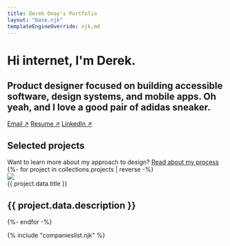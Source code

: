 ```yaml
---
title: Derek Onay's Portfolio
layout: "base.njk"
templateEngineOverride: njk,md
---
```


<!-- Portfolios should highlight challenges you faced, how you collaborated with others, what you learned, and the personal/business/end-user impact of your work. -->
<div class="hero-top fade-in">

# Hi internet, I'm Derek. 
## Product designer focused on building accessible software, design systems, and mobile apps. Oh yeah, and I love a good pair of adidas sneaker.
<div class="choose-adventure">
    <a href="mailto:derek.onay@gmail.com">Email &#8599;</a>
    <a target="_blank" href="/assets/Resume2023.pdf" download="DerekOnay-Resume.pdf">Resume &#8599;</a>
    <a target="_blank" href="https://www.linkedin.com/in/derek-onay/">LinkedIn &#8599;</a>
    <!-- <a href="/" class="button-inverse">experience the chaos</a> -->
</div>
</div>


<div id="projects" name="projects" class="project-container fade-in">

<h2>Selected projects</h2>
<span style="color: var(--font-secondary);">Want to learn more about my approach to design? <a href="/process">Read about my process</a></span>
<section>
    <div class="projects-grid">
        {%- for project in collections.projects | reverse -%}
            <div id="{{ project.data.client}}" class="project-card" role="button" tabindex="0" onclick="location.href='{{project.url}}'">
                <div class="image-wrap">
                    <img id="project-image" src="/assets/projects/{{ project.data.client }}/{{ project.data.image }}" />
                </div>
                <!-- <div class="icon">
                    <img src="/assets/logos/{{ project.data.logo }}" alt="{{ project.data.title }} app icon">    
                </div> -->
                <div class="title">{{ project.data.title }}</div>
                <h2>{{ project.data.description }}</h2>
            </div>
        {%- endfor -%}
    </div>
</section>

{% include "companieslist.njk" %}
</div>

<!-- <span class="icon-white wobble">
    <svg width="24" height="24" xmlns="http://www.w3.org/2000/svg"><path fill-rule="evenodd" clip-rule="evenodd" d="M2 12C2 6.485 6.485 2 12 2s10 4.485 10 10-4.485 10-10 10S2 17.515 2 12Zm1.5 0c0 4.685 3.815 8.5 8.5 8.5 4.685 0 8.5-3.815 8.5-8.5 0-4.685-3.815-8.5-8.5-8.5-4.685 0-8.5 3.815-8.5 8.5Zm9.25-4.5v6.69l2.22-2.22 1.06 1.06-3.145 3.145a1.245 1.245 0 0 1-.885.365c-.32 0-.64-.12-.885-.365L7.97 13.03l1.06-1.06 2.22 2.22V7.5h1.5Z" fill="#ffffff"/></svg>
</span> -->

<!-- Add as featured project -->
<!-- <div id="featured-project">
    <div class="header">
        <h3>featured.</h3>
        <a href="/projects" class="button-inverse">view more</a>
    </div>
    <div class="parent">
        <div class="div1">App image</div>
        <div class="div2"> 
            Wellkind by VMS Biomarketing
            </br>
            Dec 2022
        </div>
        <div class="div3">Logo </div>
        <div class="div4"> test</div>
        <div class="div5"> test</div>
    </div>
</div> -->

<!-- Testimonials Add in eventually -->
<!-- <section>

### What others say about my work

<div class="testimonial">
    <p>
    Derek was a wonderful designer to work with at Angie's List. He always wore a smile on his face despite all the tough challenges we had there. He's a human centered designer who obsesses over making informed decisions to create the best user experience. He also has an appetite for learning new skills and growing as a designer. If you want a designer who will be a good culture fit and has strong skills with an ability to grow and move forward, look no further.
    </p>
    <span>Adam Kendall</span>
    <span>Sr Design - Workday</span>
</div>

<div class="testimonial">
    <p>
    Derek was a wonderful designer to work with at Angie's List. He always wore a smile on his face despite all the tough challenges we had there. He's a human centered designer who obsesses over making informed decisions to create the best user experience. He also has an appetite for learning new skills and growing as a designer. If you want a designer who will be a good culture fit and has strong skills with an ability to grow and move forward, look no further.
    </p>
    <span>Adam Kendall</span>
    <span>Sr Design - Workday</span>
</div>
<div class="testimonial">
    <p>
    During my tenure at eFuse, Derek was the Product Designer attached to my team. It was obvious from the start that Derek wasn’t just simply a designer, he brought a wealth of experience and a business acumen that went way beyond just designing. His input during product discussions were hugely impactful to the direction the product took, even beyond just design.
    </p>
    <p>
    His deliverables to my team were always of the highest quality, and as I’m sure any engineer on my team would say, extremely well presented. Derek was consistently able to provide us all the information the team required to build out feature sets, usually with very little churn between teams. With that, it’s also worth calling out how dedicated Derek was to ensuring my team understood all the nuances of a design, via jumping on calls and walking them through the design during development if there were questions. Derek always ensured the work he did for our team elevated our velocity, never hindering it.
    </p>
    <span>Jason Doyle</span>
    <span>Sr. Engineering Manager - eFuse</span>
</div>

</section> -->






